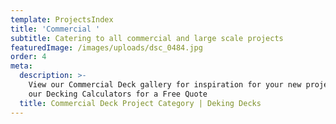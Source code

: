 ```yaml
---
template: ProjectsIndex
title: 'Commercial '
subtitle: Catering to all commercial and large scale projects
featuredImage: /images/uploads/dsc_0484.jpg
order: 4
meta:
  description: >-
    View our Commercial Deck gallery for inspiration for your new project. Use
    our Decking Calculators for a Free Quote
  title: Commercial Deck Project Category | Deking Decks
---
```


